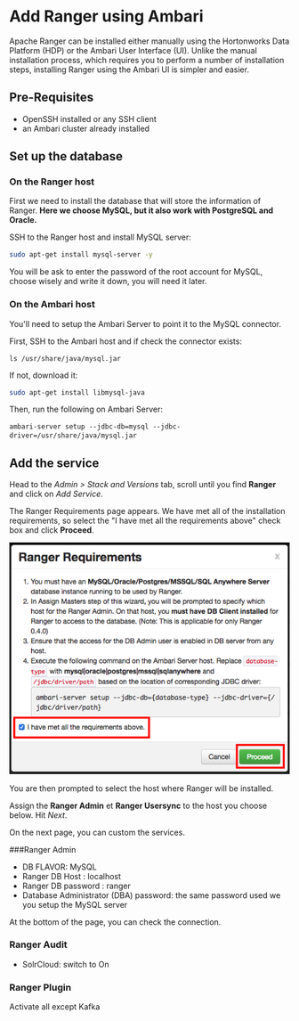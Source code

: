 # Add Ranger using Ambari

Apache Ranger can be installed either manually using the Hortonworks Data Platform (HDP) or the Ambari User Interface (UI). Unlike the manual installation process, which requires you to perform a number of installation steps, installing Ranger using the Ambari UI is simpler and easier.

## Pre-Requisites

- OpenSSH installed or any SSH client
- an Ambari cluster already installed

## Set up the database

### On the Ranger host

First we need to install the database that will store the information of Ranger. **Here we choose MySQL, but it also work with PostgreSQL and Oracle.**

SSH to the Ranger host and install MySQL server:

```sh
sudo apt-get install mysql-server -y
```

You will be ask to enter the password of the root account for MySQL, choose wisely and write it down, you will need it later.

### On the Ambari host

You'll need to setup the Ambari Server to point it to the MySQL connector.

First, SSH to the Ambari host and if check the connector exists:

```
ls /usr/share/java/mysql.jar
```

If not, download it:

```sh
sudo apt-get install libmysql-java
```

Then, run the following on Ambari Server:

```
ambari-server setup --jdbc-db=mysql --jdbc-driver=/usr/share/java/mysql.jar
```

## Add the service

Head to the *Admin > Stack and Versions* tab, scroll until you find **Ranger** and click on *Add Service*.

The Ranger Requirements page appears. We have met all of the installation requirements, so select the "I have met all the requirements above" check box and click **Proceed**.

![ranger-requirements](img/ranger-requirements.png)

You are then prompted to select the host where Ranger will be installed.

Assign the **Ranger Admin** et **Ranger Usersync** to the host you choose below. Hit *Next*.

On the next page, you can custom the services.

###Ranger Admin

- DB FLAVOR: MySQL
- Ranger DB Host : localhost
- Ranger DB password : ranger
- Database Administrator (DBA) password: the same password used we you setup the MySQL server

At the bottom of the page, you can check the connection.

### Ranger Audit

- SolrCloud: switch to On

### Ranger Plugin

Activate all except Kafka
